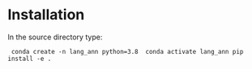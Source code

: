 # Installation
In the source directory type:

`` 
    conda create -n lang_ann python=3.8 
    conda activate lang_ann
    pip install -e .
``